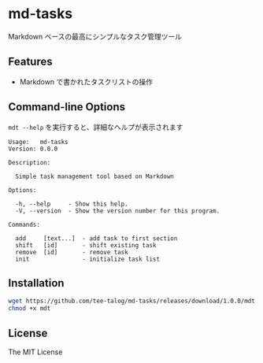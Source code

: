 # md-tasks

Markdown ベースの最高にシンプルなタスク管理ツール

## Features

* Markdown で書かれたタスクリストの操作

## Command-line Options

`mdt --help` を実行すると、詳細なヘルプが表示されます

```
Usage:   md-tasks
Version: 0.0.0

Description:

  Simple task management tool based on Markdown

Options:

  -h, --help     - Show this help.
  -V, --version  - Show the version number for this program.

Commands:

  add     [text...]  - add task to first section
  shift   [id]       - shift existing task
  remove  [id]       - remove task
  init               - initialize task list
```

## Installation

```bash
wget https://github.com/tee-talog/md-tasks/releases/download/1.0.0/mdt
chmod +x mdt
```

## License
The MIT License
